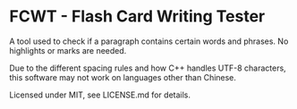 # FCWT - Flash Card Writing Tester

A tool used to check if a paragraph contains certain words and phrases. No highlights or marks are needed.

Due to the different spacing rules and how C++ handles UTF-8 characters, this software may not work on languages other than Chinese. 

Licensed under MIT, see LICENSE.md for details.
